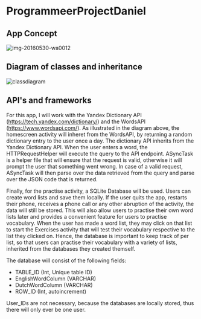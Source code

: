 # ProgrammeerProjectDaniel

## App Concept

![img-20160530-wa0012](https://cloud.githubusercontent.com/assets/18482747/15654461/bf7b9708-2694-11e6-81f6-33673aaeccbc.jpeg)

## Diagram of classes and inheritance

![classdiagram](https://cloud.githubusercontent.com/assets/18482747/15744124/69b7ffea-28ca-11e6-844a-88ab2e3ed61a.png)


## API's and frameworks

For this app, I will work with the Yandex Dictionary API (https://tech.yandex.com/dictionary/) and the WordsAPI (https://www.wordsapi.com/).
As illustrated in the diagram above, the homescreen activity will inheret from the WordsAPI, by returning a random dictionary entry to the user once a day.
The dictionary API inherits from the Yandex Dictionary API. When the user enters a word, the HTTPRequestHelper will execute the query to the API endpoint. ASyncTask is a helper file that will ensure that the request is valid, otherwise it will prompt the user that something went wrong. In case of a valid request, ASyncTask will then parse over the data retrieved from the query and parse over the JSON code that is returned.

Finally, for the practise activity, a SQLite Database will be used. Users can create word lists and save them locally. If the user quits the app, restarts their phone, receives a phone call or any other abruption of the activity, the data will still be stored. This will also allow users to practise their own word lists later and provides a convenient feature for users to practise vocabulary.
When the user has made a word list, they may click on that list to start the Exercises activity that will test their vocabulary respective to the list they clicked on. Hence, the database is important to keep track of per list, so that users can practise their vocabulary with a variety of lists, inherited from the databases they created themself.

The database will consist of the following fields:

* TABLE_ID (Int, Unique table ID)
* EnglishWordColumn (VARCHAR)
* DutchWordColumn (VARCHAR)
* ROW_ID (Int, autoincrement)

User_IDs are not necessary, because the databases are locally stored, thus there will only ever be one user.
